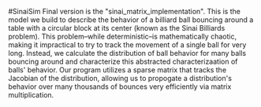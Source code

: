 #SinaiSim
Final version is the "sinai_matrix_implementation". This is the model we build to describe the behavior of a billiard ball bouncing around a table with a circular block at its center (known as the Sinai Billiards problem). This problem–while deterministic–is mathematically chaotic, making it impractical to try to track the movement of a single ball for very long. Instead, we calculate the distribution of ball behavior for many balls bouncing around and characterize this abstracted characterizaation of balls' behavior. Our program utilizes a sparse matrix that tracks the Jacobian of the distribution, allowing us to propogate a distribution's behavior over many thousands of bounces very efficiently via matrix multiplication.
